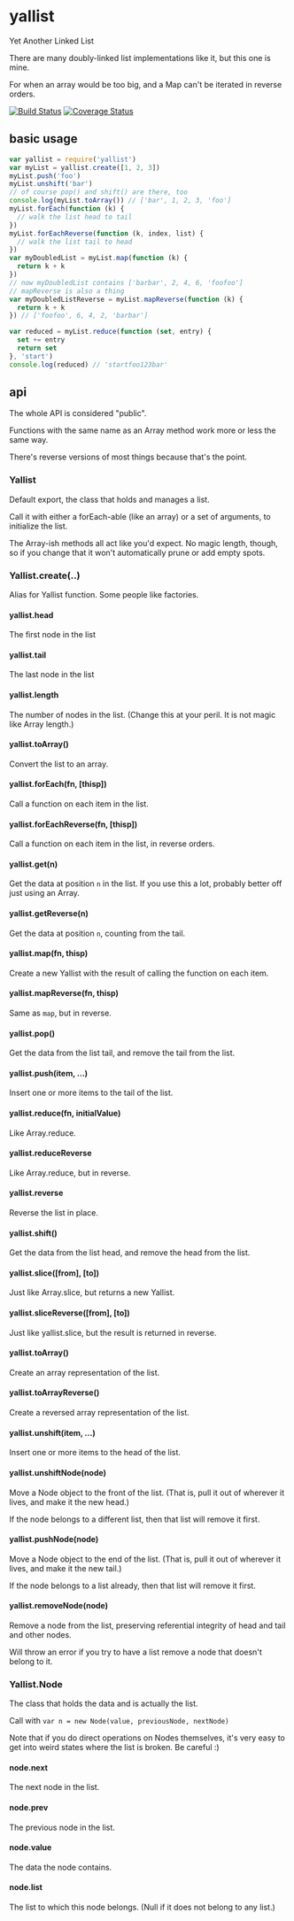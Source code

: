 # yallist

Yet Another Linked List

There are many doubly-linked list implementations like it, but this
one is mine.

For when an array would be too big, and a Map can't be iterated in
reverse orders.


[![Build Status](https://travis-ci.org/isaacs/yallist.svg?branch=master)](https://travis-ci.org/isaacs/yallist) [![Coverage Status](https://coveralls.io/repos/isaacs/yallist/badge.svg?service=github)](https://coveralls.io/github/isaacs/yallist)

## basic usage

```javascript
var yallist = require('yallist')
var myList = yallist.create([1, 2, 3])
myList.push('foo')
myList.unshift('bar')
// of course pop() and shift() are there, too
console.log(myList.toArray()) // ['bar', 1, 2, 3, 'foo']
myList.forEach(function (k) {
  // walk the list head to tail
})
myList.forEachReverse(function (k, index, list) {
  // walk the list tail to head
})
var myDoubledList = myList.map(function (k) {
  return k + k
})
// now myDoubledList contains ['barbar', 2, 4, 6, 'foofoo']
// mapReverse is also a thing
var myDoubledListReverse = myList.mapReverse(function (k) {
  return k + k
}) // ['foofoo', 6, 4, 2, 'barbar']

var reduced = myList.reduce(function (set, entry) {
  set += entry
  return set
}, 'start')
console.log(reduced) // 'startfoo123bar'
```

## api

The whole API is considered "public".

Functions with the same name as an Array method work more or less the
same way.

There's reverse versions of most things because that's the point.

### Yallist

Default export, the class that holds and manages a list.

Call it with either a forEach-able (like an array) or a set of
arguments, to initialize the list.

The Array-ish methods all act like you'd expect.  No magic length,
though, so if you change that it won't automatically prune or add
empty spots.

### Yallist.create(..)

Alias for Yallist function.  Some people like factories.

#### yallist.head

The first node in the list

#### yallist.tail

The last node in the list

#### yallist.length

The number of nodes in the list.  (Change this at your peril.  It is
not magic like Array length.)

#### yallist.toArray()

Convert the list to an array.

#### yallist.forEach(fn, [thisp])

Call a function on each item in the list.

#### yallist.forEachReverse(fn, [thisp])

Call a function on each item in the list, in reverse orders.

#### yallist.get(n)

Get the data at position `n` in the list.  If you use this a lot,
probably better off just using an Array.

#### yallist.getReverse(n)

Get the data at position `n`, counting from the tail.

#### yallist.map(fn, thisp)

Create a new Yallist with the result of calling the function on each
item.

#### yallist.mapReverse(fn, thisp)

Same as `map`, but in reverse.

#### yallist.pop()

Get the data from the list tail, and remove the tail from the list.

#### yallist.push(item, ...)

Insert one or more items to the tail of the list.

#### yallist.reduce(fn, initialValue)

Like Array.reduce.

#### yallist.reduceReverse

Like Array.reduce, but in reverse.

#### yallist.reverse

Reverse the list in place.

#### yallist.shift()

Get the data from the list head, and remove the head from the list.

#### yallist.slice([from], [to])

Just like Array.slice, but returns a new Yallist.

#### yallist.sliceReverse([from], [to])

Just like yallist.slice, but the result is returned in reverse.

#### yallist.toArray()

Create an array representation of the list.

#### yallist.toArrayReverse()

Create a reversed array representation of the list.

#### yallist.unshift(item, ...)

Insert one or more items to the head of the list.

#### yallist.unshiftNode(node)

Move a Node object to the front of the list.  (That is, pull it out of
wherever it lives, and make it the new head.)

If the node belongs to a different list, then that list will remove it
first.

#### yallist.pushNode(node)

Move a Node object to the end of the list.  (That is, pull it out of
wherever it lives, and make it the new tail.)

If the node belongs to a list already, then that list will remove it
first.

#### yallist.removeNode(node)

Remove a node from the list, preserving referential integrity of head
and tail and other nodes.

Will throw an error if you try to have a list remove a node that
doesn't belong to it.

### Yallist.Node

The class that holds the data and is actually the list.

Call with `var n = new Node(value, previousNode, nextNode)`

Note that if you do direct operations on Nodes themselves, it's very
easy to get into weird states where the list is broken.  Be careful :)

#### node.next

The next node in the list.

#### node.prev

The previous node in the list.

#### node.value

The data the node contains.

#### node.list

The list to which this node belongs.  (Null if it does not belong to
any list.)
